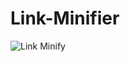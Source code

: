# Link-Minifier
![Link Minify](https://github.com/saranatour1/Link-Minifier/assets/77834808/6ddf0bc1-e618-456a-a77c-a51217059a50)
